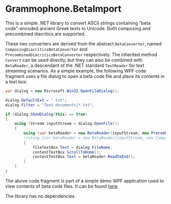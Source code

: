 # Grammophone.BetaImport
This is a simple .NET library to convert ASCII strings containing "beta code"-encoded ancient Greek texts to Unicode. Both composing and precombined diacritics are supported.

These two converters are derived from the abstract `BetaConverter`, named `ComposingDiacriticsBetaConverter` and `PrecombinedDiacriticsBetaConverter` respectively. The inherited method `Convert` can be used directly, but they can also be combined with `BetaReader`, a descendant of the .NET standard `TextReader` for text streaming scenarios. As a simple example, the following WPF code fragment uses a file dialog to open a beta code file and place its contents in a text box:

```cs
var dialog = new Microsoft.Win32.OpenFileDialog();

dialog.DefaultExt = ".txt";
dialog.Filter = "Text documents|*.txt";

if (dialog.ShowDialog(this) == true)
{
	using (Stream inputStream = dialog.OpenFile())
	{
		using (var betaReader = new BetaReader(inputStream, new PrecombinedDiacriticsBetaConverter()))
		//using (var betaReader = new BetaReader(inputStream, new ComposingDiacriticsBetaConverter()))
		{
			fileTextBox.Text = dialog.FileName;
			contentTextBox.ScrollToHome();
			contentTextBox.Text = betaReader.ReadToEnd();
		}
	}
}
```

The above code fragment is part of a simple demo WPF application used to view contents of beta code files. It can be found [here](https://github.com/grammophone/Grammophone.BetaImport.Viewer).

The library has no dependencies.
